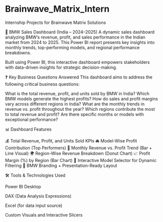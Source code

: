 # Brainwave_Matrix_Intern
Internship Projects for Brainwave Matrix Solutions

🚗 BMW Sales Dashboard (India – 2024–2025)
A dynamic sales dashboard analyzing BMW’s revenue, profit, and sales performance in the Indian market from 2024 to 2025. This Power BI report presents key insights into monthly trends, top-performing models, and regional performance breakdowns.

Built using Power BI, this interactive dashboard empowers stakeholders with data-driven insights for strategic decision-making.

❓ Key Business Questions Answered
This dashboard aims to address the following critical business questions:

What is the total revenue, profit, and units sold by BMW in India?
Which BMW models generate the highest profits?
How do sales and profit margins vary across different regions in India?
What are the monthly trends in revenue vs. profit throughout the year?
Which regions contribute the most to total revenue and profit?
Are there specific months or models with exceptional performance?

📊 Dashboard Features

💰 Total Revenue, Profit, and Units Sold KPIs
🚘 Model-Wise Profit Contribution (Top Performers)
📅 Monthly Revenue vs. Profit Trend (Bar + Line Visual)
🌍 Region-Wise Revenue Breakdown (Donut Chart)
📈 Profit Margin (%) by Region (Bar Chart)
🔘 Interactive Model Selector for Dynamic Filtering
🧠 BMW Branding + Presentation-Ready Layout

🛠️ Tools & Technologies Used

Power BI Desktop

DAX (Data Analysis Expressions)

Excel (for data input source)

Custom Visuals and Interactive Slicers


